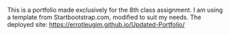 This is a portfolio made exclusively for the 8th class assignment.
I am using a template from Startbootstrap.com, modified to suit my needs.
The deployed site: https://errotleugim.github.io/Updated-Portfolio/
